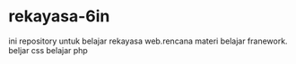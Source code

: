 # rekayasa-6in
ini repository untuk belajar rekayasa web.rencana materi 
belajar franework.
beljar css 
belajar php 
